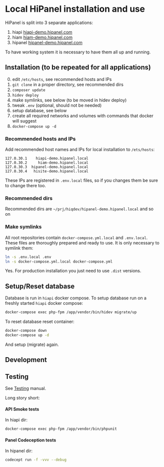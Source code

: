 # Local HiPanel installation and use

HiPanel is split into 3 separate applications:

1. hiapi     [hiapi-demo.hipanel.com]
2. hiam       [hiam-demo.hipanel.com]
3. hipanel [hipanel-demo.hipanel.com]

[hiapi-demo.hipanel.com]:     https://git.hiqdev.com/hiqdev/hiapi-demo.hipanel.com
[hiam-demo.hipanel.com]:       https://git.hiqdev.com/hiqdev/hiam-demo.hipanel.com
[hipanel-demo.hipanel.com]: https://git.hiqdev.com/hiqdev/hipanel-demo.hipanel.com

To have working system it is necessary to have them all up and running.

## Installation (to be repeated for all applications)

0. edit `/etc/hosts`, see recommended hosts and IPs
1. `git clone` in a proper directory, see recommended dirs
2. `composer update`
3. `hidev deploy`
4. make symlinks, see below (to be moved in hidev deploy)
5. tweak `.env` (optional, should not be needed)
6. setup database, see below
7. create all required networks and volumes with commands that docker will suggest
8. `docker-compose up -d`

### Recommended hosts and IPs

Add recommended host names and IPs for local installation to `/ets/hosts`:

```hosts
127.0.30.1    hiapi-demo.hipanel.local
127.0.30.2     hiam-demo.hipanel.local
127.0.30.3  hipanel-demo.hipanel.local
127.0.30.4   hisite-demo.hipanel.local
```

These IPs are registered in `.env.local` files, so if you changes them be sure
to change there too.

### Recommended dirs

Recommended dirs are `~/prj/hiqdev/hipanel-demo.hipanel.local` and so on

### Make symlinks

All root repositories contain `docker-compose.yml.local` and `.env.local`.
These files are thoroughly prepared and ready to use.
It is only necessary to symlink them:

```sh
ln -s .env.local .env                            
ln -s docker-compose.yml.local docker-compose.yml
```

Yes. For production installation you just need to use `.dist` versions.

## Setup/Reset database

Database is run in `hiapi` docker compose.
To setup database run on a freshly started `hiapi` docker compose:

```sh
docker-compose exec php-fpm /app/vendor/bin/hidev migrate/up
```

To reset database reset container:

```sh
docker-compose down
docker-compose up -d
```

And setup (migrate) again.

## Development


## Testing

See [Testing] manual.

[Testing]: Testing.md

Long story short:

#### API Smoke tests

In hiapi dir:

```sh
docker-compose exec php-fpm /app/vendor/bin/phpunit
```

#### Panel Codeception tests

In hipanel dir:

```sh
codecept run -f -vvv --debug
```
